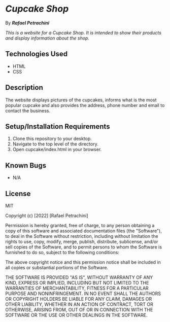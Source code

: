 # _Cupcake Shop_

 By _**Rafael Petrachini**_

 _This is a website for a Cupcake Shop. It is intended to show their products and display information about the shop._

## Technologies Used

* HTML
* CSS

## Description

The website displays pictures of the cupcakes, informs what is the most popular cupcake and also provides the address, phone number and email to contact the business.

## Setup/Installation Requirements
1. Clone this repository to your desktop.
2. Navigate to the top level of the directory.
3. Open cupcake/index.html in your browser.

## Known Bugs
* N/A

## License
MIT

Copyright (c) [2022] [Rafael Petrachini]

Permission is hereby granted, free of charge, to any person obtaining a copy
of this software and associated documentation files (the "Software"), to deal
in the Software without restriction, including without limitation the rights
to use, copy, modify, merge, publish, distribute, sublicense, and/or sell
copies of the Software, and to permit persons to whom the Software is
furnished to do so, subject to the following conditions:

The above copyright notice and this permission notice shall be included in all
copies or substantial portions of the Software.

THE SOFTWARE IS PROVIDED "AS IS", WITHOUT WARRANTY OF ANY KIND, EXPRESS OR
IMPLIED, INCLUDING BUT NOT LIMITED TO THE WARRANTIES OF MERCHANTABILITY,
FITNESS FOR A PARTICULAR PURPOSE AND NONINFRINGEMENT. IN NO EVENT SHALL THE
AUTHORS OR COPYRIGHT HOLDERS BE LIABLE FOR ANY CLAIM, DAMAGES OR OTHER
LIABILITY, WHETHER IN AN ACTION OF CONTRACT, TORT OR OTHERWISE, ARISING FROM,
OUT OF OR IN CONNECTION WITH THE SOFTWARE OR THE USE OR OTHER DEALINGS IN THE
SOFTWARE.

